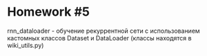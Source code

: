 # Homework #5

rnn_dataloader - обучение рекуррентной сети с использованием кастомных классов Dataset и DataLoader (классы находятся в wiki_utils.py)